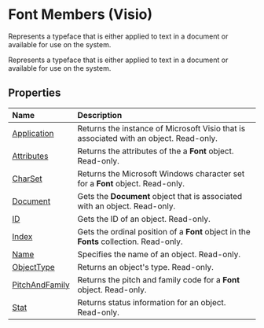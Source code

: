 
# Font Members (Visio)
Represents a typeface that is either applied to text in a document or available for use on the system.

Represents a typeface that is either applied to text in a document or available for use on the system.


## Properties



|**Name**|**Description**|
|:-----|:-----|
|[Application](69b10981-d415-56f1-a401-a77cd6e02021.md)|Returns the instance of Microsoft Visio that is associated with an object. Read-only.|
|[Attributes](4d94e0d3-85a6-369f-5e04-83c9681c43c4.md)|Returns the attributes of the a  **Font** object. Read-only.|
|[CharSet](2658818f-0678-a8c2-cd4c-3628a6158a01.md)|Returns the Microsoft Windows character set for a  **Font** object. Read-only.|
|[Document](16416d0d-ca58-fc80-95db-b68117312fd3.md)|Gets the  **Document** object that is associated with an object. Read-only.|
|[ID](2ffce82a-7002-584e-3fb2-6482757e33db.md)|Gets the ID of an object. Read-only.|
|[Index](3abb359d-0a40-1f2d-5d00-041cc6d39385.md)|Gets the ordinal position of a  **Font** object in the **Fonts** collection. Read-only.|
|[Name](51e9bd0b-f353-4145-d0d4-275ac856d6f0.md)|Specifies the name of an object. Read-only.|
|[ObjectType](ed363d74-0158-ea77-72b2-d7a1beaa0c3c.md)|Returns an object's type. Read-only.|
|[PitchAndFamily](1902eb17-9be5-7337-bfdc-7804c66555ad.md)|Returns the pitch and family code for a  **Font** object. Read-only.|
|[Stat](38329cdd-50b1-b042-befb-fe1b3f7153d1.md)|Returns status information for an object. Read-only.|
